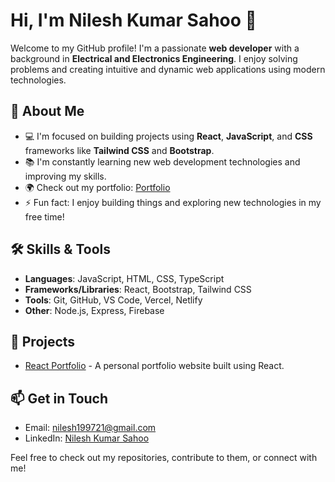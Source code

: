 # Hi, I'm Nilesh Kumar Sahoo 👋

Welcome to my GitHub profile! I'm a passionate **web developer** with a background in **Electrical and Electronics Engineering**. I enjoy solving problems and creating intuitive and dynamic web applications using modern technologies.

## 🚀 About Me
- 💻 I'm focused on building projects using **React**, **JavaScript**, and **CSS** frameworks like **Tailwind CSS** and **Bootstrap**.
- 📚 I'm constantly learning new web development technologies and improving my skills.
- 🌍 Check out my portfolio: [Portfolio](https://nks199721.github.io/Portfolio/)
- ⚡ Fun fact: I enjoy building things and exploring new technologies in my free time!

## 🛠️ Skills & Tools
- **Languages**: JavaScript, HTML, CSS, TypeScript
- **Frameworks/Libraries**: React, Bootstrap, Tailwind CSS
- **Tools**: Git, GitHub, VS Code, Vercel, Netlify
- **Other**: Node.js, Express, Firebase

## 🔧 Projects
- [React Portfolio](https://react-portfolio-gamma-pearl.vercel.app/) - A personal portfolio website built using React.

## 📫 Get in Touch
- Email: [nilesh199721@gmail.com](mailto:nilesh199721@gmail.com)
- LinkedIn: [Nilesh Kumar Sahoo](https://www.linkedin.com/in/nileshkssahoo/)

Feel free to check out my repositories, contribute to them, or connect with me!
